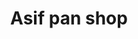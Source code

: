 ---
title: "Asif pan shop"
url: /karachi/asif-pan-shop-w3h3-87v-block-5-gulberg-town/
shop: tobacco
---